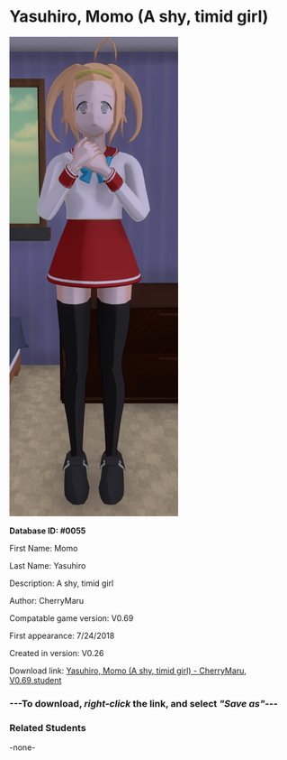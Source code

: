 # Yasuhiro, Momo (A shy, timid girl)

<img src="../../Files/Images/Yasuhiro, Momo (A shy, timid girl).png" title="Yasuhiro, Momo (A shy, timid girl) - CherryMaru, V0.69">

**Database ID: #0055**

First Name: Momo

Last Name: Yasuhiro

Description: A shy, timid girl

Author: CherryMaru

Compatable game version: V0.69

First appearance: 7/24/2018

Created in version: V0.26

Download link: <a href="https://raw.githubusercontent.com/Arbiter1223/Daigaku-Gurashi-Custom-Students/master/Files/Student%20Files/Yasuhiro%2C%20Momo%20(A%20shy%2C%20timid%20girl)%20-%20CherryMaru%2C%20V0.69.student">Yasuhiro, Momo (A shy, timid girl) - CherryMaru, V0.69.student</a>

### ---**To download, _right-click_ the link, and select _"Save as"_**---

### Related Students

-none-
